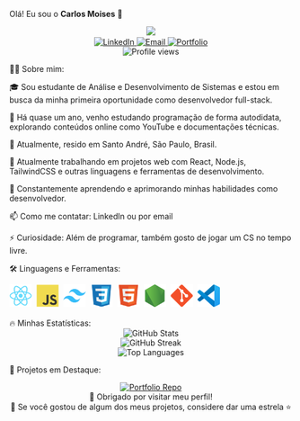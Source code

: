 Olá! Eu sou o <b>Carlos Moises</b> 👋
<div align="center">
  <img src="https://media.giphy.com/media/M9gbBd9nbDrOTu1Mqx/giphy.gif" width="100"/>
</div>
<div align="center">
  <a href="https://www.linkedin.com/in/carlos-moises-211205203/" target="_blank">
    <img src="https://img.shields.io/badge/LinkedIn-0077B5?style=for-the-badge&logo=linkedin&logoColor=white" alt="LinkedIn"/>
  </a>
  <a href="mailto:carloszeeyy@gmail.com" target="_blank">
    <img src="https://img.shields.io/badge/Gmail-D14836?style=for-the-badge&logo=gmail&logoColor=white" alt="Email"/>
  </a>
  <a href="https://carlosmoises.netlify.app" target="_blank">
    <img src="https://img.shields.io/badge/Portfolio-FF5722?style=for-the-badge&logo=todoist&logoColor=white" alt="Portfolio"/>
  </a>
</div>
<div align="center">
  <img src="https://komarev.com/ghpvc/?username=carloszeyy&style=flat-square&color=blue" alt="Profile views"/>
</div>

👨‍💻 Sobre mim:

🎓 Sou estudante de Análise e Desenvolvimento de Sistemas e estou em busca da minha primeira oportunidade como desenvolvedor full-stack.

🚀 Há quase um ano, venho estudando programação de forma autodidata, explorando conteúdos online como YouTube e documentações técnicas.

📍 Atualmente, resido em Santo André, São Paulo, Brasil.

🔭 Atualmente trabalhando em projetos web com React, Node.js, TailwindCSS e outras linguagens e ferramentas de desenvolvimento.

🌱 Constantemente aprendendo e aprimorando minhas habilidades como desenvolvedor. 

📫 Como me contatar: LinkedIn ou por email

⚡ Curiosidade: Além de programar, também gosto de jogar um CS no tempo livre.


🛠️ Linguagens e Ferramentas:
<div>
  <img src="https://github.com/devicons/devicon/blob/master/icons/react/react-original.svg" title="React" alt="React" width="40" height="40"/>&nbsp;
  <img src="https://github.com/devicons/devicon/blob/master/icons/javascript/javascript-original.svg" title="JavaScript" alt="JavaScript" width="40" height="40"/>&nbsp;
  <img src="https://github.com/devicons/devicon/blob/master/icons/tailwindcss/tailwindcss-original.svg" title="TailwindCSS" alt="TailwindCSS" width="40" height="40"/>&nbsp;
  <img src="https://github.com/devicons/devicon/blob/master/icons/css3/css3-original.svg" title="CSS3" alt="CSS" width="40" height="40"/>&nbsp;
  <img src="https://github.com/devicons/devicon/blob/master/icons/html5/html5-original.svg" title="HTML5" alt="HTML" width="40" height="40"/>&nbsp;
  <img src="https://github.com/devicons/devicon/blob/master/icons/nodejs/nodejs-original.svg" title="NodeJS" alt="NodeJS" width="40" height="40"/>&nbsp;
  <img src="https://github.com/devicons/devicon/blob/master/icons/git/git-original.svg" title="Git" alt="Git" width="40" height="40"/>&nbsp;
  <img src="https://github.com/devicons/devicon/blob/master/icons/vscode/vscode-original.svg" title="VSCode" alt="VSCode" width="40" height="40"/>&nbsp;
</div>

<br>
🔥 Minhas Estatísticas:
<div align="center">
  <img src="https://github-readme-stats.vercel.app/api?username=CarlosZeyy&show_icons=true&theme=radical" alt="GitHub Stats" />
</div>
<div align="center">
  <img src="https://github-readme-streak-stats.herokuapp.com/?user=CarlosZeyy&theme=radical" alt="GitHub Streak" />
</div>
<div align="center">
  <img src="https://github-readme-stats.vercel.app/api/top-langs/?username=CarlosZeyy&layout=compact&theme=radical" alt="Top Languages" />
</div>

🚀 Projetos em Destaque:
<div align="center">
  <a href="https://github.com/CarlosZeyy/portfolio">
    <img src="https://github-readme-stats.vercel.app/api/pin/?username=CarlosZeyy&repo=portfolio&theme=radical" alt="Portfolio Repo" />
  </a>
  <!-- Adicione mais projetos conforme necessário -->
</div>

<div align="center">
💼 Obrigado por visitar meu perfil! <br>
🌟 Se você gostou de algum dos meus projetos, considere dar uma estrela ⭐
</div>
